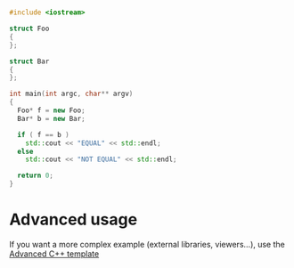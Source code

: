 # 
```C++ runnable
#include <iostream>

struct Foo
{
};

struct Bar 
{
};

int main(int argc, char** argv)
{
  Foo* f = new Foo;
  Bar* b = new Bar;

  if ( f == b )
    std::cout << "EQUAL" << std::endl;
  else
    std::cout << "NOT EQUAL" << std::endl;

  return 0;
}
```

# Advanced usage

If you want a more complex example (external libraries, viewers...), use the [Advanced C++ template](https://tech.io/select-repo/598)
